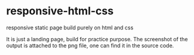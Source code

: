 # responsive-html-css
responsive static page build purely on html and css

It is just a landing page, build for practice purpose.
The screenshot of the output is attached to the png file, one can find it in the source code.
